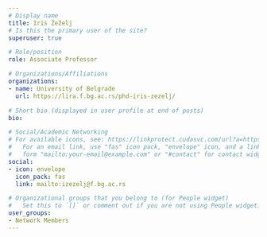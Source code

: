 ```yaml
---
# Display name
title: Iris Žeželj
# Is this the primary user of the site?
superuser: true

# Role/position
role: Associate Professor

# Organizations/Affiliations
organizations:
- name: University of Belgrade
  url: https://lira.f.bg.ac.rs/phd-iris-zezelj/

# Short bio (displayed in user profile at end of posts)
bio: 

# Social/Academic Networking
# For available icons, see: https://linkprotect.cudasvc.com/url?a=https%3a%2f%2fsourcethemes.com%2facademic%2fdocs%2fpage-builder%2f%23icons&c=E,1,03Q55I8O6D-V-MsaI5i3Th7UvGHpRVj6l4dANOBXiQaBRckWF-Uxi40d1B8mh5T88rS8FWL6R2UVO5-e4mDAmzVU5C2FJcU0kEkb6Qi2tyc,&typo=1
#   For an email link, use "fas" icon pack, "envelope" icon, and a link in the
#   form "mailto:your-email@example.com" or "#contact" for contact widget.
social:
- icon: envelope
  icon_pack: fas
  link: mailto:izezelj@f.bg.ac.rs

# Organizational groups that you belong to (for People widget)
#   Set this to `[]` or comment out if you are not using People widget.
user_groups:
- Network Members
---
```

